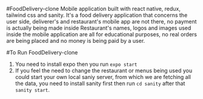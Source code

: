 #FoodDelivery-clone
Mobile application built with react native, redux, tailwind css and sanity.
It's a food delivery application that concerns the user side, deliverer's and restaurant's mobile app are not there, no payment is actually being made inside
Restaurant's names, logos and images used inside the mobile application are all for educational purposes, no real orders are being placed and no money is being paid by a user.

#To Run FoodDelivery-clone

1. You need to install expo then you run `expo start`
2. If you feel the need to change the restaurant or menus being used you could start your own local saniy server, from which we are fetching all the data,
you need to install sanity first then run `cd sanity` after that `sanity start`.

